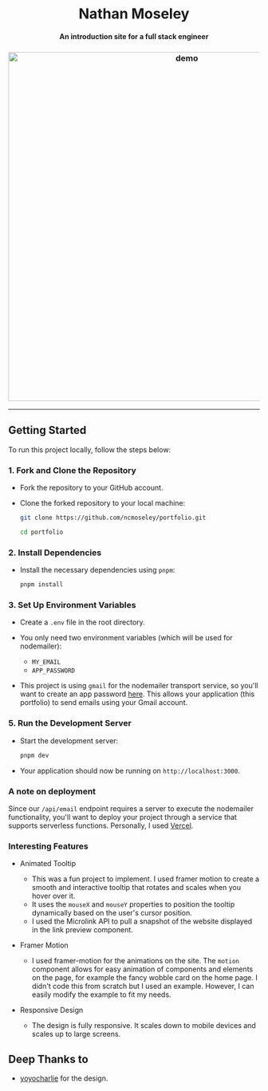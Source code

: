 <h1 align="center">Nathan Moseley</h1>

<h4 align="center">An introduction site for a full stack engineer</h4>

<h3 align="center"><img width="700" alt="demo" src="XX.png" /></h3>

---

## Getting Started

To run this project locally, follow the steps below:

### 1. Fork and Clone the Repository

- Fork the repository to your GitHub account.
- Clone the forked repository to your local machine:

  ```bash
  git clone https://github.com/ncmoseley/portfolio.git
  ```

  ```bash
  cd portfolio
  ```

### 2. Install Dependencies

- Install the necessary dependencies using `pnpm`:

  ```bash
  pnpm install
  ```

### 3. Set Up Environment Variables

- Create a `.env` file in the root directory.

- You only need two environment variables (which will be used for nodemailer):

  - `MY_EMAIL`
  - `APP_PASSWORD`

- This project is using `gmail` for the nodemailer transport service, so you'll want to create an app password [here](https://myaccount.google.com/apppasswords). This allows your application (this portfolio) to send emails using your Gmail account.

### 5. Run the Development Server

- Start the development server:

  ```bash
  pnpm dev
  ```

- Your application should now be running on `http://localhost:3000`.

### A note on deployment

Since our `/api/email` endpoint requires a server to execute the nodemailer functionality, you'll want to deploy your project through a service that supports serverless functions. Personally, I used [Vercel](https://vercel.com/).

### Interesting Features

- Animated Tooltip

  - This was a fun project to implement. I used framer motion to create a smooth and interactive tooltip that rotates and scales when you hover over it.
  - It uses the `mouseX` and `mouseY` properties to position the tooltip dynamically based on the user's cursor position.
  - I used the Microlink API to pull a snapshot of the website displayed in the link preview component.

- Framer Motion

  - I used framer-motion for the animations on the site. The `motion` component allows for easy animation of components and elements on the page, for example the fancy wobble card on the home page. I didn't code this from scratch but I used an example. However, I can easily modify the example to fit my needs.

- Responsive Design

  - The design is fully responsive. It scales down to mobile devices and scales up to large screens.

## Deep Thanks to

- [yoyocharlie](https://github.com/yoyocharlie) for the design.
